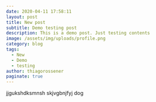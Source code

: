 ```yaml
---
date: 2020-04-11 17:58:11
layout: post
title: New post
subtitle: Demo testing post
description: This is a demo post. Just testing contents
image: /assets/img/uploads/profile.png
category: blog
tags:
  - New
  - Demo
  - testing
author: thiagorossener
paginate: true
---
```

 jjgukshdksmnsh skjvgbnjfyj dog